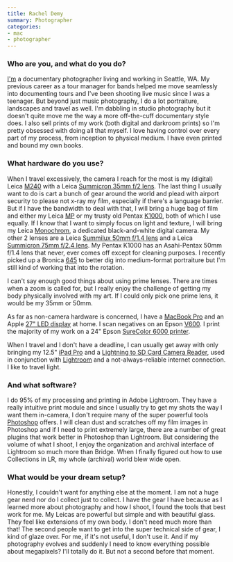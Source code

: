 ```yaml
---
title: Rachel Demy
summary: Photographer 
categories:
- mac
- photographer
---
```


### Who are you, and what do you do?

[I'm](https://www.racheldemy.com/ "Rachel's website.") a documentary photographer living and working in Seattle, WA. My previous career as a tour manager for bands helped me move seamlessly into documenting tours and I've been shooting live music since I was a teenager. But beyond just music photography, I do a lot portraiture, landscapes and travel as well. I'm dabbling in studio photography but it doesn't quite move me the way a more off-the-cuff documentary style does. I also sell prints of my work (both digital and darkroom prints) so I'm pretty obsessed with doing all that myself. I love having control over every part of my process, from inception to physical medium. I have even printed and bound my own books.  

### What hardware do you use?

When I travel excessively, the camera I reach for the most is my (digital) Leica [M240][m-e] with a Leica [Summicron 35mm f/2 lens][summicron-m-35mm-f2-asph]. The last thing I usually want to do is cart a bunch of gear around the world and plead with airport security to please not x-ray my film, especially if there's a language barrier. But if I have the bandwidth to deal with that, I will bring a huge bag of film and either my Leica [MP][] or my trusty old Pentax [K1000][], both of which I use equally. If I know that I want to simply focus on light and texture, I will bring my Leica [Monochrom][m-monochrom], a dedicated black-and-white digital camera. My other 2 lenses are a Leica [Summilux 50mm f/1.4 lens][summilux-50mm-f1.4] and a Leica [Summicron 75mm f/2.4 lens][summicron-75mm-f2.4]. My Pentax K1000 has an Asahi-Pentax 50mm f/1.4 lens that never, ever comes off except for cleaning purposes. I recently picked up a Bronica [645][rf645] to better dig into medium-format portraiture but I'm still kind of working that into the rotation.

I can't say enough good things about using prime lenses. There are times when a zoom is called for, but I really enjoy the challenge of getting my body physically involved with my art. If I could only pick one prime lens, it would be my 35mm or 50mm.

As far as non-camera hardware is concerned, I have a [MacBook Pro][macbook-pro] and an Apple [27" LED display][cinema-display] at home. I scan negatives on an Epson [V600][perfection-v600]. I print the majority of my work on a 24" Epson [SureColor 6000 printer][surecolor-p6000].

When I travel and I don't have a deadline, I can usually get away with only bringing my 12.5" [iPad Pro][ipad-pro] and a [Lightning to SD Card Camera Reader][lightning-to-sd-card-camera-reader], used in conjunction with [Lightroom][] and a not-always-reliable internet connection. I like to travel light.

### And what software?

I do 95% of my processing and printing in Adobe Lightroom. They have a really intuitive print module and since I usually try to get my shots the way I want them in-camera, I don't require many of the super powerful tools [Photoshop][] offers. I will clean dust and scratches off my film images in Photoshop and if I need to print extremely large, there are a number of great plugins that work better in Photoshop than Lightroom. But considering the volume of what I shoot, I enjoy the organization and archival interface of Lightroom so much more than Bridge. When I finally figured out how to use Collections in LR, my whole (archival) world blew wide open.

### What would be your dream setup?

Honestly, I couldn't want for anything else at the moment. I am not a huge gear nerd nor do I collect just to collect. I have the gear I have because as I learned more about photography and how I shoot, I found the tools that best work for me. My Leicas are powerful but simple and with beautiful glass. They feel like extensions of my own body. I don't need much more than that! The second people want to get into the super technical side of gear, I kind of glaze over. For me, if it's not useful, I don't use it. And if my photography evolves and suddenly I need to know everything possible about megapixels? I'll totally do it. But not a second before that moment.

[cinema-display]: https://en.wikipedia.org/wiki/Apple_Cinema_Display "An LCD display."
[ipad-pro]: https://en.wikipedia.org/wiki/IPad_Pro "An iOS tablet."
[k1000]: https://en.wikipedia.org/wiki/Pentax_K1000 "A 35mm film camera."
[lightning-to-sd-card-camera-reader]: https://www.apple.com/shop/product/MJYT2AM/A/lightning-to-sd-card-camera-reader "A dingle for reading SD cards on Lightning devices."
[lightroom]: https://www.adobe.com/products/photoshop-lightroom.html "Photo management and editing software."
[m-e]: https://us.leica-camera.com/Photography/Leica-M/Leica-M-E "A 24 megapixel DSLR."
[m-monochrom]: https://us.leica-camera.com/Photography/Leica-M/Leica-M-Monochrom "An 18 megapixel black and white digital camera."
[macbook-pro]: https://www.apple.com/macbook-pro/ "A laptop."
[mp]: https://en.wikipedia.org/wiki/Leica_MP "A 35mm film camera."
[perfection-v600]: https://www.amazon.com/Epson-B11B198011-Perfection-Photo-Scanner/dp/B002OEBMRU "A photo scanner."
[photoshop]: https://www.adobe.com/products/photoshop.html "A bitmap image editor."
[rf645]: https://camerapedia.fandom.com/wiki/Bronica_RF645 "A medium format film camera."
[summicron-75mm-f2.4]: https://en.wikipedia.org/wiki/Summarit#List_of_Summarit_lenses "A cameral lens."
[summicron-m-35mm-f2-asph]: https://www.kenrockwell.com/leica/35mm-f2-asph.htm "A camera lens."
[summilux-50mm-f1.4]: https://www.kenrockwell.com/leica/50mm-f14.htm "A 50mm camera lens."
[surecolor-p6000]: https://epson.com/For-Work/Printers/Large-Format/Epson-SureColor-P6000-Standard-Edition-Printer/p/SCP6000SE "A photo printer."
